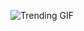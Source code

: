 
<!-- GIF_SECTION -->
![Trending GIF](https://media4.giphy.com/media/v1.Y2lkPThiYjIxNzcyc3NmcGlvb3ZuYmx4eGswcndxZXdjbGpzMnlrZmV6NTMwMWpvNXo1byZlcD12MV9naWZzX3NlYXJjaCZjdD1n/L1R1tvI9svkIWwpVYr/giphy.gif)
<!-- END_GIF_SECTION -->
